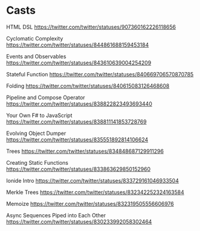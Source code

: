 # Casts

HTML DSL
https://twitter.com/twitter/statuses/907360162226118656

Cyclomatic Complexity
https://twitter.com/twitter/statuses/844861688159453184

Events and Observables
https://twitter.com/twitter/statuses/843610639004254209

Stateful Function
https://twitter.com/twitter/statuses/840669706570870785

Folding
https://twitter.com/twitter/statuses/840615083126468608

Pipeline and Compose Operator
https://twitter.com/twitter/statuses/838822823493693440

Your Own F# to JavaScript
https://twitter.com/twitter/statuses/838811141853728769

Evolving Object Dumper
https://twitter.com/twitter/statuses/835551892814106624

Trees
https://twitter.com/twitter/statuses/834848687129911296

Creating Static Functions
https://twitter.com/twitter/statuses/833863629850152960

Ionide Intro
https://twitter.com/twitter/statuses/833729161046933504

Merkle Trees
https://twitter.com/twitter/statuses/832342252324163584

Memoize
https://twitter.com/twitter/statuses/832319505556606976

Async Sequences Piped into Each Other
https://twitter.com/twitter/statuses/830233992058302464